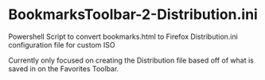 # BookmarksToolbar-2-Distribution.ini
Powershell Script to convert bookmarks.html to Firefox Distribution.ini configuration file for custom ISO

Currently only focused on creating the Distribution file based off of what is saved in on the Favorites Toolbar. 


